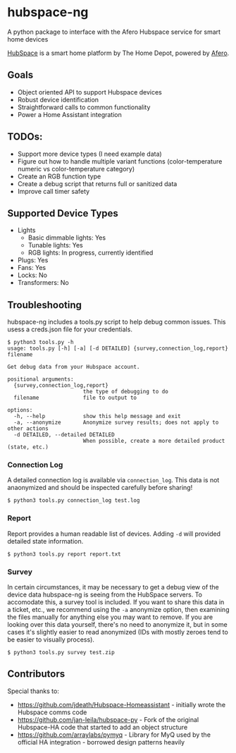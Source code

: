 # hubspace-ng
A python package to interface with the Afero Hubspace service for smart home devices

[HubSpace](https://www.homedepot.com/b/Smart-Home/Hubspace/N-5yc1vZc1jwZ1z1pr0w) is a smart home platform by The Home Depot, powered by [Afero](https://www.afero.io/). 

## Goals
- Object oriented API to support Hubspace devices
- Robust device identification
- Straightforward calls to common functionality
- Power a Home Assistant integration

## TODOs:
- Support more device types (I need example data)
- Figure out how to handle multiple variant functions (color-temperature numeric vs color-temperature category)
- Create an RGB function type
- Create a debug script that returns full or sanitized data
- Improve call timer safety

## Supported Device Types
- Lights
  - Basic dimmable lights: Yes
  - Tunable lights: Yes
  - RGB lights: In progress, currently identified
- Plugs: Yes
- Fans: Yes
- Locks: No
- Transformers: No

## Troubleshooting
hubspace-ng includes a tools.py script to help debug common issues. This usess a creds.json file for your credentials.
```
$ python3 tools.py -h
usage: tools.py [-h] [-a] [-d DETAILED] {survey,connection_log,report} filename

Get debug data from your Hubspace account.

positional arguments:
  {survey,connection_log,report}
                        the type of debugging to do
  filename              file to output to

options:
  -h, --help            show this help message and exit
  -a, --anonymize       Anonymize survey results; does not apply to other actions
  -d DETAILED, --detailed DETAILED
                        When possible, create a more detailed product (state, etc.)
```

### Connection Log
A detailed connection log is available via ```connection_log```. This data is not anaonymized and should be inspected carefully before sharing!
```
$ python3 tools.py connection_log test.log
```

### Report
Report provides a human readable list of devices. Adding ```-d``` will provided detailed state information.
```
$ python3 tools.py report report.txt
```

### Survey
In certain circumstances, it may be necessary to get a debug view of the device data hubspace-ng is seeing from the HubSpace servers. To accomodate this, a survey tool is included. If you want to share this data in a ticket, etc., we recommend using the ```-a``` anonymize option, then examining the files manually for anything else you may want to remove. If you are looking over this data yourself, there's no need to anonymize it, but in some cases it's slightly easier to read anonymized (IDs with mostly zeroes tend to be easier to visually process).
```
$ python3 tools.py survey test.zip
```


## Contributors 
Special thanks to:
 - https://github.com/jdeath/Hubspace-Homeassistant - initially wrote the Hubspace comms code
 - https://github.com/jan-leila/hubspace-py - Fork of the original Hubspace-HA code that started to add an object structure
 - https://github.com/arraylabs/pymyq - Library for MyQ used by the official HA integration - borrowed design patterns heavily